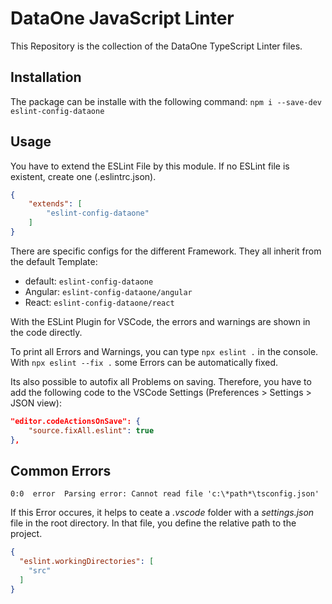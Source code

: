 # DataOne JavaScript Linter

This Repository is the collection of the DataOne TypeScript Linter files.

## Installation

The package can be installe with the following command:
`npm i --save-dev eslint-config-dataone`

## Usage

You have to extend the ESLint File by this module. If no ESLint file is existent, create one (.eslintrc.json).

```JSON
{
    "extends": [
        "eslint-config-dataone"
    ]
}
```

There are specific configs for the different Framework. They all inherit from the default Template:

- default: `eslint-config-dataone`
- Angular: `eslint-config-dataone/angular`
- React: `eslint-config-dataone/react`

With the ESLint Plugin for VSCode, the errors and warnings are shown in the code directly.

To print all Errors and Warnings, you can type `npx eslint .` in the console.
With `npx eslint --fix .` some Errors can be automatically fixed.

Its also possible to autofix all Problems on saving. Therefore, you have to add the following code to the VSCode Settings (Preferences > Settings > JSON view):

```JSON
"editor.codeActionsOnSave": {
    "source.fixAll.eslint": true
},
```

## Common Errors

```none
0:0  error  Parsing error: Cannot read file 'c:\*path*\tsconfig.json'
```

If this Error occures, it helps to ceate a *.vscode* folder with a *settings.json* file in the root directory. In that file, you define the relative path to the project.

```JSON
{
  "eslint.workingDirectories": [
    "src"
  ]
}
```
